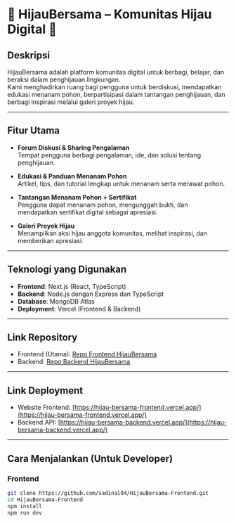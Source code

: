 # 🌿 HijauBersama – Komunitas Hijau Digital 🌿

## Deskripsi
HijauBersama adalah platform komunitas digital untuk berbagi, belajar, dan beraksi dalam penghijauan lingkungan.  
Kami menghadirkan ruang bagi pengguna untuk berdiskusi, mendapatkan edukasi menanam pohon, berpartisipasi dalam tantangan penghijauan, dan berbagi inspirasi melalui galeri proyek hijau.

---

## Fitur Utama
- **Forum Diskusi & Sharing Pengalaman**  
  Tempat pengguna berbagi pengalaman, ide, dan solusi tentang penghijauan.
  
- **Edukasi & Panduan Menanam Pohon**  
  Artikel, tips, dan tutorial lengkap untuk menanam serta merawat pohon.

- **Tantangan Menanam Pohon + Sertifikat**  
  Pengguna dapat menanam pohon, mengunggah bukti, dan mendapatkan sertifikat digital sebagai apresiasi.

- **Galeri Proyek Hijau**  
  Menampilkan aksi hijau anggota komunitas, melihat inspirasi, dan memberikan apresiasi.

---

## Teknologi yang Digunakan

- **Frontend**: Next.js (React, TypeScript)  
- **Backend**: Node.js dengan Express dan TypeScript  
- **Database**: MongoDB Atlas  
- **Deployment**: Vercel (Frontend & Backend)

---

## Link Repository

- Frontend (Utama): [Repo Frontend HijauBersama](https://github.com/sadinal04/HijauBersama-Frontend)  
- Backend: [Repo Backend HijauBersama](https://github.com/sadinal04/HijauBersama-Backend)

---

## Link Deployment

- Website Frontend: [https://hijau-bersama-frontend.vercel.app/](https://hijau-bersama-frontend.vercel.app/)  
- Backend API: [https://hijau-bersama-backend.vercel.app/](https://hijau-bersama-backend.vercel.app/)

---

## Cara Menjalankan (Untuk Developer)

### Frontend
```bash
git clone https://github.com/sadinal04/HijauBersama-Frontend.git
cd HijauBersama-Frontend
npm install
npm run dev
